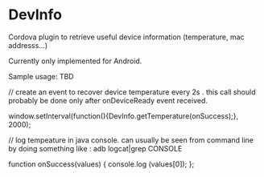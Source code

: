 # DevInfo
Cordova plugin to retrieve useful device information (temperature, mac addresss...)

Currently only implemented for Android.

Sample usage: TBD


// create an event to recover device temperature every 2s . this call should probably be done only after onDeviceReady  event received.

window.setInterval(function(){DevInfo.getTemperature(onSuccess);}, 2000);

// log tempeature in java console. can usually be seen from command line by doing something like  :   adb logcat|grep CONSOLE

function onSuccess(values) {
 console.log (values[0]);
  };
